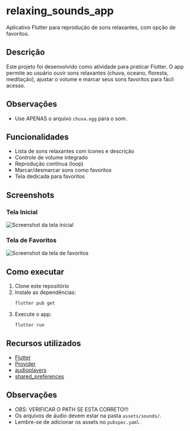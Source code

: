 # relaxing_sounds_app

Aplicativo Flutter para reprodução de sons relaxantes, com opção de favoritos. 

## Descrição

Este projeto foi desenvolvido como atividade para praticar Flutter. O app permite ao usuário ouvir sons relaxantes (chuva, oceano, floresta, meditação), ajustar o volume e marcar seus sons favoritos para fácil acesso.

## Observações

- Use APENAS o arquivo `chuva.ogg` para o som.

## Funcionalidades

- Lista de sons relaxantes com ícones e descrição
- Controle de volume integrado
- Reprodução contínua (loop)
- Marcar/desmarcar sons como favoritos
- Tela dedicada para favoritos

## Screenshots

### Tela Inicial


![Screenshot da tela inicial](../relaxing_sounds_app/images/initial.png)

### Tela de Favoritos


![Screenshot da tela de favoritos](../relaxing_sounds_app/images/favorites.png)

## Como executar

1. Clone este repositório
2. Instale as dependências:
   ```
   flutter pub get
   ```
3. Execute o app:
   ```
   flutter run
   ```

## Recursos utilizados

- [Flutter](https://flutter.dev/)
- [Provider](https://pub.dev/packages/provider)
- [audioplayers](https://pub.dev/packages/audioplayers)
- [shared_preferences](https://pub.dev/packages/shared_preferences)

## Observações

- OBS: VERIFICAR O PATH SE ESTA CORRETO!!!
- Os arquivos de áudio devem estar na pasta `assets/sounds/`.
- Lembre-se de adicionar os assets no `pubspec.yaml`.


